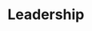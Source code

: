 # Leadership












<meta name="maintainedBy" value="mikermcneil">
<meta name="title" value="🛠️ Leadership">
